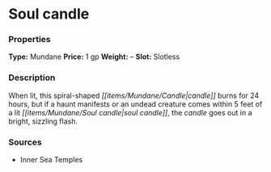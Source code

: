 ﻿---
Title: "Soul candle"
Type: "Mundane"
Price: "1 gp"
Weight: "–"
Slot: "Slotless"
Description: |
  "When lit, this spiral-shaped candle burns for 24 hours, but if a haunt manifests or an undead creature comes within 5 feet of a lit soul candle, the candle goes out in a bright, sizzling flash."
Sources: "['Inner Sea Temples']"
---

# Soul candle

### Properties

**Type:** Mundane **Price:** 1 gp **Weight:** – **Slot:** Slotless

### Description

When lit, this spiral-shaped _[[items/Mundane/Candle|candle]]_ burns for 24 hours, but if a haunt manifests or an undead creature comes within 5 feet of a lit _[[items/Mundane/Soul candle|soul candle]]_, the _candle_ goes out in a bright, sizzling flash.

### Sources

* Inner Sea Temples